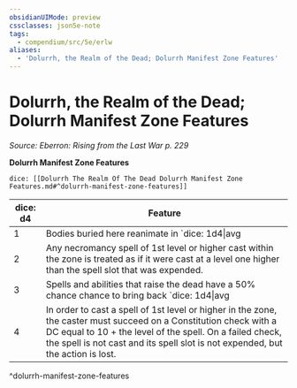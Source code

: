 ```yaml
---
obsidianUIMode: preview
cssclasses: json5e-note
tags:
  - compendium/src/5e/erlw
aliases:
  - 'Dolurrh, the Realm of the Dead; Dolurrh Manifest Zone Features'
---
```

# Dolurrh, the Realm of the Dead; Dolurrh Manifest Zone Features
*Source: Eberron: Rising from the Last War p. 229* 

**Dolurrh Manifest Zone Features**

`dice: [[Dolurrh The Realm Of The Dead Dolurrh Manifest Zone Features.md#^dolurrh-manifest-zone-features]]`

| dice: d4 | Feature |
|----------|---------|
| 1 | Bodies buried here reanimate in `dice: 1d4\|avg|noform` (`1d4`) days, possessed by restless spirits. These spirits might be malevolent or benign. |
| 2 | Any necromancy spell of 1st level or higher cast within the zone is treated as if it were cast at a level one higher than the spell slot that was expended. |
| 3 | Spells and abilities that raise the dead have a 50% chance chance to bring back `dice: 1d4\|avg|noform` (`1d4`) angry spirits as well. These might be banshees, ghosts, shadows, specters, wraiths, or other incorporeal undead. |
| 4 | In order to cast a spell of 1st level or higher in the zone, the caster must succeed on a Constitution check with a DC equal to 10 + the level of the spell. On a failed check, the spell is not cast and its spell slot is not expended, but the action is lost. |
^dolurrh-manifest-zone-features
